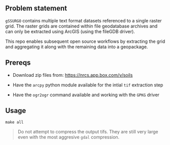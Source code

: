 
## Problem statement

`gSSURGO` contains multiple text format datasets referenced to a single raster grid. The raster grids are contained within file geodatabase archives and  can only be extracted using ArcGIS (using the fileGDB driver).

This repo enables subsequent open source workflows by extracting the grid and aggregating it along with the remaining data into a geopackage.

## Prereqs

* Download zip files from: https://nrcs.app.box.com/v/soils

* Have the `arcpy` python module available for the intial `tif` extraction step

* Have the `ogr2ogr` command available and working with the `GPKG` driver

## Usage

`make all`

> Do not attempt to compress the output tifs. They are still very large even with the most aggresive `gdal` compression.